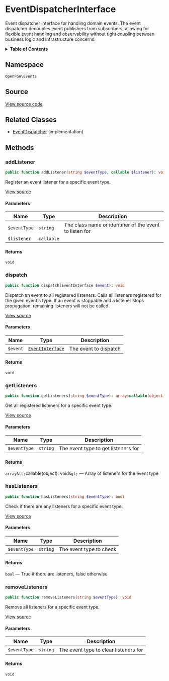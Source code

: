 # EventDispatcherInterface

Event dispatcher interface for handling domain events. The event dispatcher decouples event publishers from subscribers, allowing for flexible event handling and observability without tight coupling between business logic and infrastructure concerns.

<details>
<summary><strong>Table of Contents</strong></summary>

- [Namespace](#namespace)
- [Source](#source)
- [Related Classes](#related-classes)
- [Methods](#methods)

- [`addListener()`](#addlistener)
  - [`dispatch()`](#dispatch)
  - [`getListeners()`](#getlisteners)
  - [`hasListeners()`](#haslisteners)
  - [`removeListeners()`](#removelisteners)

</details>

## Namespace

`OpenFGA\Events`

## Source

[View source code](https://github.com/evansims/openfga-php/blob/main/src/Events/EventDispatcherInterface.php)

## Related Classes

- [EventDispatcher](Events/EventDispatcher.md) (implementation)

## Methods

### addListener

```php
public function addListener(string $eventType, callable $listener): void

```

Register an event listener for a specific event type.

[View source](https://github.com/evansims/openfga-php/blob/main/src/Events/EventDispatcherInterface.php#L22)

#### Parameters

| Name         | Type       | Description                                             |
| ------------ | ---------- | ------------------------------------------------------- |
| `$eventType` | `string`   | The class name or identifier of the event to listen for |
| `$listener`  | `callable` |                                                         |

#### Returns

`void`

### dispatch

```php
public function dispatch(EventInterface $event): void

```

Dispatch an event to all registered listeners. Calls all listeners registered for the given event&#039;s type. If an event is stoppable and a listener stops propagation, remaining listeners will not be called.

[View source](https://github.com/evansims/openfga-php/blob/main/src/Events/EventDispatcherInterface.php#L33)

#### Parameters

| Name     | Type                                  | Description           |
| -------- | ------------------------------------- | --------------------- |
| `$event` | [`EventInterface`](EventInterface.md) | The event to dispatch |

#### Returns

`void`

### getListeners

```php
public function getListeners(string $eventType): array<callable(object): void>

```

Get all registered listeners for a specific event type.

[View source](https://github.com/evansims/openfga-php/blob/main/src/Events/EventDispatcherInterface.php#L41)

#### Parameters

| Name         | Type     | Description                         |
| ------------ | -------- | ----------------------------------- |
| `$eventType` | `string` | The event type to get listeners for |

#### Returns

`array&lt;`callable(object): void`&gt;` — Array of listeners for the event type

### hasListeners

```php
public function hasListeners(string $eventType): bool

```

Check if there are any listeners for a specific event type.

[View source](https://github.com/evansims/openfga-php/blob/main/src/Events/EventDispatcherInterface.php#L49)

#### Parameters

| Name         | Type     | Description             |
| ------------ | -------- | ----------------------- |
| `$eventType` | `string` | The event type to check |

#### Returns

`bool` — True if there are listeners, false otherwise

### removeListeners

```php
public function removeListeners(string $eventType): void

```

Remove all listeners for a specific event type.

[View source](https://github.com/evansims/openfga-php/blob/main/src/Events/EventDispatcherInterface.php#L56)

#### Parameters

| Name         | Type     | Description                           |
| ------------ | -------- | ------------------------------------- |
| `$eventType` | `string` | The event type to clear listeners for |

#### Returns

`void`
